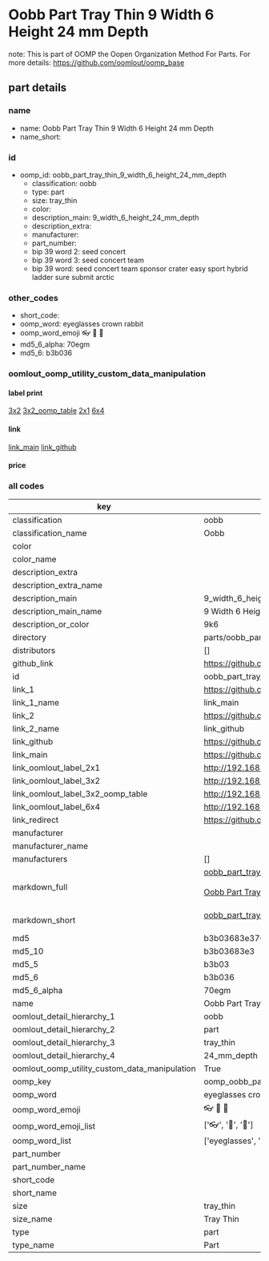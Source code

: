 # Oobb Part Tray Thin 9 Width 6 Height 24 mm Depth  

note: This is part of OOMP the Oopen Organization Method For Parts. For more details: https://github.com/oomlout/oomp_base

##  part details
  







### name
* name: Oobb Part Tray Thin 9 Width 6 Height 24 mm Depth
* name_short: 
### id
* oomp_id: oobb_part_tray_thin_9_width_6_height_24_mm_depth
  * classification: oobb
  * type: part
  * size: tray_thin
  * color: 
  * description_main: 9_width_6_height_24_mm_depth
  * description_extra: 
  * manufacturer: 
  * part_number: 
  * bip 39 word 2: seed concert
  * bip 39 word 3: seed concert team
  * bip 39 word: seed concert team sponsor crater easy sport hybrid ladder sure submit arctic

### other_codes
* short_code: 
* oomp_word: eyeglasses crown rabbit
* oomp_word_emoji :eyeglasses: :crown: :rabbit:
* md5_6_alpha: 70egm
* md5_6: b3b036






### oomlout_oomp_utility_custom_data_manipulation
#### label print
[3x2](http://192.168.1.245:1112/?label=oomp%2070egm)
[3x2_oomp_table](http://192.168.1.108:1112/?label=oomp%2070egm)
[2x1](http://192.168.1.242:1112/?label=oomp%2070egm)
[6x4](http://192.168.1.55:1112/?label=oomp%2070egm)    

#### link

[link_main](https://github.com/oomlout/oomlout_oomp_version_1_messy/tree/main/parts/oobb_part_tray_thin_9_width_6_height_24_mm_depth) [link_github](https://github.com/oomlout/oomlout_oomp_version_1_messy/tree/main/parts/oobb_part_tray_thin_9_width_6_height_24_mm_depth)                             

#### price







### all codes 
| key | value |  
| --- | --- |  
| classification | oobb |  
| classification_name | Oobb |  
| color |  |  
| color_name |  |  
| description_extra |  |  
| description_extra_name |  |  
| description_main | 9_width_6_height_24_mm_depth |  
| description_main_name | 9 Width 6 Height 24 mm Depth |  
| description_or_color | 9k6 |  
| directory | parts/oobb_part_tray_thin_9_width_6_height_24_mm_depth |  
| distributors | [] |  
| github_link | https://github.com/oomlout/oomlout_oomp_part_src/tree/main/parts/oobb_part_tray_thin_9_width_6_height_24_mm_depth |  
| id | oobb_part_tray_thin_9_width_6_height_24_mm_depth |  
| link_1 | https://github.com/oomlout/oomlout_oomp_version_1_messy/tree/main/parts/oobb_part_tray_thin_9_width_6_height_24_mm_depth |  
| link_1_name | link_main |  
| link_2 | https://github.com/oomlout/oomlout_oomp_version_1_messy/tree/main/parts/oobb_part_tray_thin_9_width_6_height_24_mm_depth |  
| link_2_name | link_github |  
| link_github | https://github.com/oomlout/oomlout_oomp_version_1_messy/tree/main/parts/oobb_part_tray_thin_9_width_6_height_24_mm_depth |  
| link_main | https://github.com/oomlout/oomlout_oomp_version_1_messy/tree/main/parts/oobb_part_tray_thin_9_width_6_height_24_mm_depth |  
| link_oomlout_label_2x1 | http://192.168.1.242:1112/?label=oomp%2070egm |  
| link_oomlout_label_3x2 | http://192.168.1.245:1112/?label=oomp%2070egm |  
| link_oomlout_label_3x2_oomp_table | http://192.168.1.108:1112/?label=oomp%2070egm |  
| link_oomlout_label_6x4 | http://192.168.1.55:1112/?label=oomp%2070egm |  
| link_redirect | https://github.com/oomlout/oomlout_oomp_version_1_messy/tree/main/parts/oobb_part_tray_thin_9_width_6_height_24_mm_depth |  
| manufacturer |  |  
| manufacturer_name |  |  
| manufacturers | [] |  
| markdown_full | [oobb_part_tray_thin_9_width_6_height_24_mm_depth](none)<br>[](none)<br>[Oobb Part Tray Thin 9 Width 6 Height 24 Mm Depth](none)<br><br> |  
| markdown_short | [oobb_part_tray_thin_9_width_6_height_24_mm_depth](none)<br><br> |  
| md5 | b3b03683e3701a5517194d27bd4bae17 |  
| md5_10 | b3b03683e3 |  
| md5_5 | b3b03 |  
| md5_6 | b3b036 |  
| md5_6_alpha | 70egm |  
| name | Oobb Part Tray Thin 9 Width 6 Height 24 mm Depth |  
| oomlout_detail_hierarchy_1 | oobb |  
| oomlout_detail_hierarchy_2 | part |  
| oomlout_detail_hierarchy_3 | tray_thin |  
| oomlout_detail_hierarchy_4 | 24_mm_depth |  
| oomlout_oomp_utility_custom_data_manipulation | True |  
| oomp_key | oomp_oobb_part_tray_thin_9_width_6_height_24_mm_depth |  
| oomp_word | eyeglasses crown rabbit |  
| oomp_word_emoji | :eyeglasses: :crown: :rabbit: |  
| oomp_word_emoji_list | [':eyeglasses:', ':crown:', ':rabbit:'] |  
| oomp_word_list | ['eyeglasses', 'crown', 'rabbit'] |  
| part_number |  |  
| part_number_name |  |  
| short_code |  |  
| short_name |  |  
| size | tray_thin |  
| size_name | Tray Thin |  
| type | part |  
| type_name | Part |  
